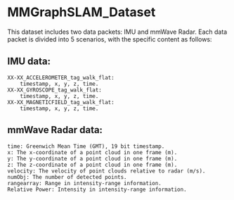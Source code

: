 # MMGraphSLAM_Dataset
This dataset includes two data packets: IMU and mmWave Radar. Each data packet is divided into 5 scenarios, with the specific content as follows:
## IMU data:
	XX-XX_ACCELEROMETER_tag_walk_flat:
		timestamp, x, y, z, time.
	XX-XX_GYROSCOPE_tag_walk_flat:
		timestamp, x, y, z, time.
	XX-XX_MAGNETICFIELD_tag_walk_flat:
		timestamp, x, y, z, time.

## mmWave Radar data:

	time: Greenwich Mean Time (GMT), 19 bit timestamp.
	x: The x-coordinate of a point cloud in one frame (m).
	y: The y-coordinate of a point cloud in one frame (m).
	z: The z-coordinate of a point cloud in one frame (m).
	velocity: The velocity of point clouds relative to radar (m/s). 
	numObj: The number of detected points. 
	rangearray: Range in intensity-range information.
	Relative Power: Intensity in intensity-range information. 
